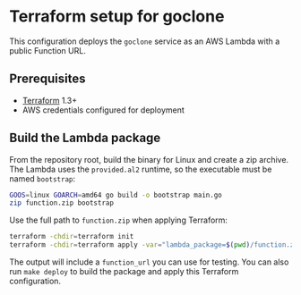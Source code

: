 # Terraform setup for goclone

This configuration deploys the `goclone` service as an AWS Lambda with a public Function URL.

## Prerequisites

- [Terraform](https://www.terraform.io/downloads.html) 1.3+
- AWS credentials configured for deployment

## Build the Lambda package

From the repository root, build the binary for Linux and create a zip archive.
The Lambda uses the `provided.al2` runtime, so the executable must be named
`bootstrap`:

```sh
GOOS=linux GOARCH=amd64 go build -o bootstrap main.go
zip function.zip bootstrap
```

Use the full path to `function.zip` when applying Terraform:

```sh
terraform -chdir=terraform init
terraform -chdir=terraform apply -var="lambda_package=$(pwd)/function.zip"
```

The output will include a `function_url` you can use for testing.
You can also run `make deploy` to build the package and apply this Terraform configuration.
